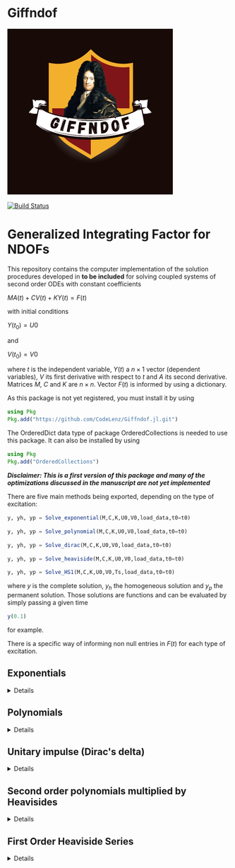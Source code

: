 # Giffndof
![logo](Logo-Giff.png)

 
[![Build Status](https://github.com/CodeLenz/Giffndof.jl/actions/workflows/CI.yml/badge.svg?branch=main)](https://github.com/CodeLenz/Giffndof.jl/actions/workflows/CI.yml?query=branch%3Amain)


# Generalized Integrating Factor for NDOFs

This repository contains the computer implementation of the solution procedures developed in **to be included** 
for solving coupled systems of second order ODEs with constant coefficients

 $M A(t) + C V(t) + K Y(t) = F(t)$

with initial conditions

 $Y(t_0) = U0$

and

 $V(t_0) = V0$

where $t$ is the independent variable, $Y(t)$ a $n \times 1$ vector (dependent variables), $V$ its first   derivative with respect to $t$ and $A$ its second derivative. Matrices  $M$, $C$ and $K$ are $n \times n$. Vector $F(t)$ is informed by using a dictionary.
 
As this package is not yet registered, you must install it by using

```julia
using Pkg
Pkg.add("https://github.com/CodeLenz/Giffndof.jl.git")
```

The OrderedDict data type of package OrderedCollections is needed to use this package. It can also be installed by using 

```julia
using Pkg
Pkg.add("OrderedCollections")
```

***Disclaimer: This is a first version of this package and many of the optimizations discussed in the manuscript are not yet implemented***

There are five main methods being exported, depending on the type
of excitation:

```julia
y, yh, yp = Solve_exponential(M,C,K,U0,V0,load_data,t0=t0)
```

```julia
y, yh, yp = Solve_polynomial(M,C,K,U0,V0,load_data,t0=t0)
```

```julia
y, yh, yp = Solve_dirac(M,C,K,U0,V0,load_data,t0=t0)
```

```julia
y, yh, yp = Solve_heaviside(M,C,K,U0,V0,load_data,t0=t0)
```

```julia
y, yh, yp = Solve_HS1(M,C,K,U0,V0,Ts,load_data,t0=t0)
```

where $y$ is the complete solution, $y_h$ the homogeneous solution and $y_p$ the permanent solution. Those solutions are functions and can be evaluated by simply passing a given time 

```julia
y(0.1) 
```

for example.


There is a specific way of informing non null entries in $F(t)$ for each type of excitation. 


## Exponentials
<details>

For forces described as a series of exponentials 

 $f_j(t) = \sum_{k=1}^{n_k} c_{jk} \exp(i \omega_{jk} t + \phi_{jk})$

the user must inform the DOF $j$ as a key to a dictionary with entries given by (possible complex values) of $c_{jk}$ and $\omega_{jk}$

```julia
    load_data = Dict{Int64,Vector{ComplexF64}}()
```

Lets consider the first example in the reference manuscript

### Example 1

Consider a $3$ DOFs problem subjected to a force 

 $f_2(t) = 3 \sin(4t) = 3\frac{i}{2}(\exp(-4it) - \exp(4it))$

such that the (complex) amplitudes are $c_{21}=3i/2$ and $c_{22}=-3i/2$ and the angular frequencies are $\omega_{21}=-4$ and $\omega_{22}=4$. Thus,

```julia
load_data[2] = [3*im/2; -3*im/2; -4.0; 4.0]
```

The complete example is 

```julia
using Giffndof
function Example_exponential(t0=0.0)

    # Mass matrix
    M = [2.0 0.0 0.0 ;
         0.0 2.0 0.0 ;
         0.0 0.0 1.0 ]

    # Stiffness matrix
    K = [6.0 -4.0  0.0 ;
        -4.0  6.0 -2.0 ;
         0.0 -2.0  6.0]*1E2

    # Damping matrix
    C = 1E-2*K

    # Initial Conditions
    U0  = [0.0; 0.0; 0.0]
    V0  = [0.0; 0.0; 0.0]

    #----------------------------- g_2(t) = 3*sin( 4 t) -----------------------------#

    # Amplitude
    ampl = 3.0

    # Angular frequency
    ws = 4.0

    # Split the ampl*sin(ws t) into two exponentials

    # with apmplitudes
    c_21 =  ampl*im/2
    c_22 = -ampl*im/2

    # and angular frequencies
    w_21 = -ws
    w_22 =  ws

    # Create a dictionary. Each key corresponds to the DOF (j)
    # such that
    # load_data[j] = [c_j1; w_j1; ....; c_jnk; w_jnk]
    # were nk is the number of exponentials used to represent the 
    # loading at DOF j
    #
    load_data = Dict{Int64,Vector{ComplexF64}}()

    # For our example, DOF=2 and we have two exponentials
    load_data[2] = [c_21; w_21; c_22; w_22]

    # Main function -> solve the problem
    y, yh, yp = Solve_exponential(M,C,K,U0,V0,load_data,t0=t0)

    # Return the solutions for any t
    return y, yh, yp
    
 end   
```

One can generate the visualization for $y(t)$

```julia
  using Plots
  function Generate_plot(tspan = (0.0, 10.0), dt=0.01)

    # Call the example
    y, yh, yp = Example_exponential(tspan=tspan,dt=dt)

    # Discrete times to make the plot
    tt = tspan[1]:dt:tspan[2]
      
    # Reshape to plot
    ndofs = size(y(0.0),1)
    yy = reshape([real(y(t))[k] for k=1:ndofs for t in tt],length(tt),ndofs)

    # Plot
    display(plot(tt,yy))

end

```
</details>
 
## Polynomials
<details>
 
For forces described as a polynomial

 $f_j(t) = \sum_{k=0}^{n_k} c_{jk} (t-t_j)^k$

the user must inform the DOF $j$ as a key to a dictionary with entries given by of $c_{jk}$ and $t_j$

```julia
    load_data = Dict{Int64,Vector{Float64}}()
```

### Example 2

Consider a $3$ DOFs problem subjected to a force 

 $f_2(t) = 10 t - t^2$

such that $t_2=0$,  $c_{20}=0$,  $c_{21}=10$,  $c_{22}=-1$. Thus

```julia
load_data[2] = [0.0; 0.0; 10.0; -1.0]
```

The complete example is 

```julia
using Giffndof, OrderedCollections
function Example_polynomial(;tspan = (0.0, 10.0), dt=0.01, t0 = 0.0)

    # Mass matrix
    M = [2.0 0.0 0.0 ;
         0.0 2.0 0.0 ;
         0.0 0.0 1.0 ]

    # Stiffness matrix
    K = [6.0 -4.0  0.0 ;
        -4.0  6.0 -2.0 ;
         0.0 -2.0  6.0]*1E2

    # Damping matrix
    C = 1E-2*K

    # Initial Conditions
    U0  = [0.0; 0.0; 0.0]
    V0  = [0.0; 0.0; 0.0]

    # Loading
    load_data = OrderedDict{Int64,Vector{Float64}}()

    # 10t - t^2 at DOF 2
    #        DOF     t2   c20  c21    c22  
    load_data[2] = [0.0 ; 0.0; 10.0; -1.0]

    #  Main function -> solve the problem
    y, yh, yp = Solve_polynomial(M,C,K,U0,V0,load_data,t0=t0)

    # Return the solution
    return y, yh, yp

end

```

One can generate the visualization for $y(t)$

```julia
  using Plots  
  function Generate_plot(tspan = (0.0, 10.0), dt=0.01)

    # Call the example
    y, yh, yp = Example_polynomial(tspan=tspan,dt=dt)

    # Discrete times to make the plot
    tt = tspan[1]:dt:tspan[2]
      
    # Reshape to plot
    ndofs = size(y(0.0),1)
    yy = reshape([real(y(t))[k] for k=1:ndofs for t in tt],length(tt),ndofs)

    # Plot
    display(plot(tt,yy))

end
```
</details>
 
## Unitary impulse (Dirac's delta)
<details>
 
For forces described as a series of unitary impulses

 $f_j(t) = \sum_{k=0}^{n_k} c_{jk} \delta(t-t_{jk})$

the user must inform the DOF $j$ as a key to a dictionary with entries given by of $c_{jk}$ and $t_{jk}$

```julia
    load_data = Dict{Int64,Vector{Float64}}()
```

### Example 3

Consider a $3$ DOFs problem subjected to two oposite unitary impulses at $t=1$ and $t=5$ s

 $f_2(t) = \delta(t-1) - \delta(t-5)$

such that $c_{20}=1.0$, $t_{20}=1$, $c_{21}=-1$ and $t_{21}=5.0$

```julia
load_data[2] = [1.0; 1.0; -1.0; 5.0]
```

The complete example is 

```julia
using Giffndof, OrderedCollections
function Example_dirac(;tspan = (0.0, 10.0), dt=0.01, t0 = 0.0)


    # Mass matrix
    M = [2.0 0.0 0.0 ;
         0.0 2.0 0.0 ;
         0.0 0.0 1.0 ]

    # Stiffness matrix
    K = [6.0 -4.0  0.0 ;
        -4.0  6.0 -2.0 ;
         0.0 -2.0  6.0]*1E2

    # Damping matrix
    C = 1E-2*K

    # Initial Conditions
    U0  = [0.0; 0.0; 0.0]
    V0  = [0.0; 0.0; 0.0]

    #
    # Loading 
    #
    # g_2(t) = delta(t-1) - delta(t-5)
    #
    load_data = OrderedDict{Int64,Vector{Float64}}()
    #
    #               c_20  t_20  c_21  t_21
    load_data[2] = [1.0 ; 1.0; -1.0 ; 5.0]

    #  Main function -> solve the problem
    y, yh, yp = Solve_dirac(M,C,K,U0,V0,load_data,t0=t0)

    # Return the solution
    return y, yh, yp

 end
```
One can generate the visualization for $y(t)$

```julia
  using Plots
  function Generate_plot(tspan = (0.0, 10.0), dt=0.01)

    # Call the example
    y, yh, yp = Example_dirac(tspan=tspan,dt=dt)

    # Discrete times to make the plot
    tt = tspan[1]:dt:tspan[2]
      
    # Reshape to plot
    ndofs = size(y(0.0),1)
    yy = reshape([real(y(t))[k] for k=1:ndofs for t in tt],length(tt),ndofs)

    # Plot
    display(plot(tt,yy))

end
```
</details>
 
## Second order polynomials multiplied by Heavisides
<details>
 
For forces described as second order polynomials times heavisides

 $f_j(t) = \sum_{k=0}^{n_k} (c_{jk0} + c_{jk1} t + c_{jk2} t^2) H(t-t_{jk})$

the user must inform the DOF $j$ as a key to a dictionary with entries given by of $c_{jk*}$ and $t_{jk}$

```julia
    load_data = Dict{Int64,Vector{Float64}}()
```

### Example 4

Consider a $3$ DOFs problem subjected to two oposite unitary steps at $t=1$ and $t=5$ s

 $f_2(t) = H(t-1) - H(t-5)$

such that $c_{200}=1$, $c_{201}=0$, $c_{202}=0$, $t_{20}=1$, $c_{210}=-1$, $c_{211}=0$, $c_{212}=0$, $t_{21}=5$

```julia
load_data[2] = [1.0; 0.0; 0.0; 1.0; -1.0; 0.0; 0.0; 5.0]
```

The complete example is 

```julia
using Giffndof, OrderedCollections
function Example_heaviside(;tspan = (0.0, 10.0), dt=0.01, t0 = 0.0)

    # Mass matrix
    M = [2.0 0.0 0.0 ;
         0.0 2.0 0.0 ;
         0.0 0.0 1.0 ]

    # Stiffness matrix
    K = [6.0 -4.0  0.0 ;
        -4.0  6.0 -2.0 ;
         0.0 -2.0  6.0]*1E2

    # Damping matrix
    C = 1E-2*K

    # Initial Conditions
    U0  = [0.0; 0.0; 0.0]
    V0  = [0.0; 0.0; 0.0]

    #
    # Loading (1 + 0*t + 0*t^2) H(t-1) - (1 + 0*t + 0*t^2)H(t-5)
    #
    load_data = OrderedDict{Int64,Vector{Float64}}()

    #   c_j00 c_j01 c_j02  t_jk .... c_j(nk)0 c_j(nk)1 c_j(nk)2 t_j(nk)
    load_data[2] = [1.0; 0.0; 0.0; 1.0 ; -1.0; 0.0; 0.0; 5.0 ]

    #  Main function -> solve the problem
    y, yh, yp = Solve_heaviside(M,C,K,U0,V0,load_data,t0=t0)

    # Return the solution
    return y, yh, yp
    
 end
``` 

 One can generate the visualization for $y(t)$

```julia
  using Plots  
  function Generate_plot(tspan = (0.0, 10.0), dt=0.01)

    # Call the example
    y, yh, yp = Example_heaviside(tspan=tspan,dt=dt)

    # Discrete times to make the plot
    tt = tspan[1]:dt:tspan[2]
      
    # Reshape to plot
    ndofs = size(y(0.0),1)
    yy = reshape([real(y(t))[k] for k=1:ndofs for t in tt],length(tt),ndofs)

    # Plot
    display(plot(tt,yy))

end
```
</details>


## First Order Heaviside Series
<details>
 
For forces described as First Order Heaviside Series

 $\hat{f}(t) = \sum_{k=0}^{n_k} (c_{jk0} + c_{jk1} t) H(t-t_{jk})$

the user must inform the DOF $j$ as a key to a dictionary with the reference function $g(t)$

```julia
    load_data = Dict{Int64,Function}()
```

### Example 5

Consider a reference function 

 $g(t) = -\cos(0.5 t) +  \sin(t) + \cos(1.5 t - 1.5) - 2\sin(t) + 2\sin(10 t)$

This function can be represented by using first order Heaviside Series. Coefficients
$c_{jk0}$ and $c_{jk1}$ can be evaluated by using ```Evaluate_coefficients_c```

Consider the example

```julia
#
# Reference Function 
#
function g(t)
    -cos(0.5*t) + sin(t)  + cos(1.5*t - 1.5) -2*sin(2*t) + 2*sin(10*t)  
end
  
#
# Show the reconstruction of g by using first order Heaviside Series
# Discrete times Ts can be informed as a vector 
# 
# Ts = [0.0; 0.1; 0.2; 0.3; ..... ; 10.0]
#
# or as a StepRange
# 
# Ts = 0.0:0.1:10.0
#
# The time step between two discrete times do not have to be the same.
#
using Plots
function Example_gtilde()

   # Creta a vector with discrete times and compare the 
   # original function and the approximate function
   Ts = 0.0:0.01:10.0

   # Evaluate coefficients c0 and c1 for g and dt
   c0, c1 = Evaluate_coefs_c(g,Ts)

   # Create a function to represent g(t) at any t
   gtilde(t) = Evaluate_gtilde(t,c0,c1,Ts)

   # Plot both functions
   plot(Ts,g.(Ts),label="Original")
   plot!(Ts,gtilde.(Ts),label="Approximation")

end
``` 

The user does not have to explicitly construct the approximation, such that 
previous example is important to understand and to visualize the quality 
of the approximation.

### Example 6

Consider the same function $g(t)$ used in the previous example

```julia
function g(t)
    -cos(0.5*t) + sin(t)  + cos(1.5*t - 1.5) -2*sin(2*t) + 2*sin(10*t)  
end
```

```julia
function Example_HS1(;tspan = (0.0, 10.0), dt=0.01, t0 = 0.0)

    # Mass matrix
    M = [2.0 0.0 0.0 ;
         0.0 2.0 0.0 ;
         0.0 0.0 1.0 ]

    # Stiffness matrix
    K = [6.0 -4.0  0.0 ;
        -4.0  6.0 -2.0 ;
         0.0 -2.0  6.0]*1E2

    # Damping matrix
    C = 1E-6*K

    # Initial Conditions
    U0  = [0.0; 0.0; 0.0]
    V0  = [0.0; 0.0; 0.0]

    # Create Ts by using tspan and dt
    Ts = tspan[1]:dt:tspan[2]

    # Loading
    load_data = OrderedDict{Int64,Function}()

    # Pass function g(t) to the dictionary
    load_data[2] = g

    #  Main function -> solve the problem
    y, yh, yp = Solve_HS1(M,C,K,U0,V0,Ts,load_data,t0=t0)

    # Return the solution
    return y, yh, yp
    
 end

```


 One can generate the visualization for $y(t)$

```julia
  using Plots  
  function Generate_plot(tspan = (0.0, 10.0), dt=0.01)

    # Call the example
    y, yh, yp = Example_HS1(tspan=tspan,dt=dt)

    # Discrete times to make the plot
    tt = tspan[1]:dt:tspan[2]
      
    # Reshape to plot
    ndofs = size(y(0.0),1)
    yy = reshape([real(y(t))[k] for k=1:ndofs for t in tt],length(tt),ndofs)

    # Plot
    display(plot(tt,yy))

end
```
</details>
